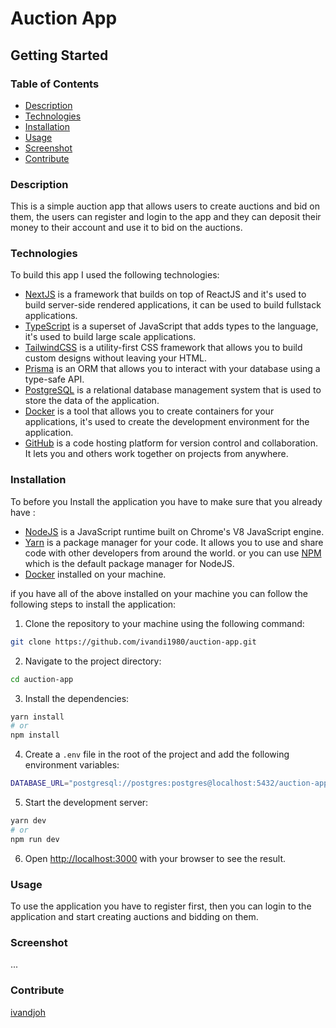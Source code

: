 # Auction App


## Getting Started

### Table of Contents  

* [Description](#description)
* [Technologies](#technologies)
* [Installation](#installation)
* [Usage](#usage)
* [Screenshot](#screenshoot)
* [Contribute](#contribute)

### Description  

This is a simple auction app that allows users to create auctions and bid on them, the users can register and login to the app and they can deposit their money to their account and use it to bid on the auctions. 

### Technologies

To build this app I used the following technologies:
- [NextJS](https://nextjs.org/) is a framework that builds on top of ReactJS and it's used to build server-side rendered applications, it can be used to build fullstack applications.
- [TypeScript](https://www.typescriptlang.org/) is a superset of JavaScript that adds types to the language, it's used to build large scale applications.
- [TailwindCSS](https://tailwindcss.com/) is a utility-first CSS framework that allows you to build custom designs without leaving your HTML.
- [Prisma](https://www.prisma.io/) is an ORM that allows you to interact with your database using a type-safe API.
- [PostgreSQL](https://www.postgresql.org/) is a relational database management system that is used to store the data of the application.
- [Docker](https://www.docker.com/) is a tool that allows you to create containers for your applications, it's used to create the development environment for the application.
- [GitHub](https://github.com) is a code hosting platform for version control and collaboration. It lets you and others work together on projects from anywhere.

### Installation

To before you Install  the application you have to make sure that you already have : 

- [NodeJS](https://nodejs.org/en/) is a JavaScript runtime built on Chrome's V8 JavaScript engine.
- [Yarn](https://yarnpkg.com/) is a package manager for your code. It allows you to use and share code with other developers from around the world. or you can use [NPM](https://www.npmjs.com/) which is the default package manager for NodeJS.
- [Docker](https://www.docker.com/) installed on your machine. 

if you have all of the above installed on your machine you can follow the following steps to install the application:

1. Clone the repository to your machine using the following command:

```bash
git clone https://github.com/ivandi1980/auction-app.git
```

2. Navigate to the project directory:

```bash
cd auction-app
```

3. Install the dependencies:

```bash
yarn install
# or
npm install
```

4. Create a `.env` file in the root of the project and add the following environment variables:

```bash
DATABASE_URL="postgresql://postgres:postgres@localhost:5432/auction-app"
```

5. Start the development server:

```bash
yarn dev
# or
npm run dev
```

6. Open [http://localhost:3000](http://localhost:3000) with your browser to see the result.

### Usage

To use the application you have to register first, then you can login to the application and start creating auctions and bidding on them.

### Screenshot
...

### Contribute
[ivandjoh](https://linkedin.com/in/ivandjoh)








